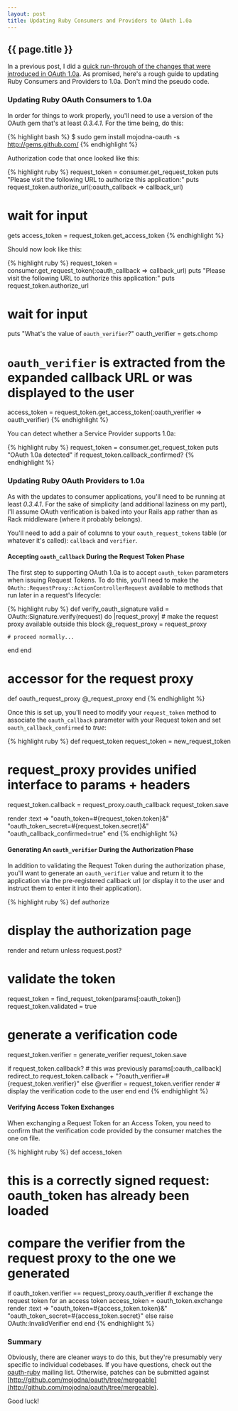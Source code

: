 ```yaml
---
layout: post
title: Updating Ruby Consumers and Providers to OAuth 1.0a
---
```


## {{ page.title }}

In a previous post, I did a [quick run-through of the changes that were
introduced in OAuth
1.0a](/2009/05/20/updating-ruby-consumers-and-providers-to-oauth-10a.html).
As promised, here's a rough guide to updating Ruby Consumers and Providers to
1.0a.  Don't mind the pseudo code.

### Updating Ruby OAuth Consumers to 1.0a

In order for things to work properly, you'll need to use a version of the
OAuth gem that's at least _0.3.4.1_. For the time being, do this:

{% highlight bash %}
$ sudo gem install mojodna-oauth -s http://gems.github.com/
{% endhighlight %}

Authorization code that once looked like this:
 
{% highlight ruby %}
request_token = consumer.get_request_token
puts "Please visit the following URL to authorize this application:"
puts request_token.authorize_url(:oauth_callback => callback_url)
# wait for input
gets
access_token = request_token.get_access_token
{% endhighlight %}
 
Should now look like this:

{% highlight ruby %}
request_token = consumer.get_request_token(:oauth_callback => callback_url)
puts "Please visit the following URL to authorize this application:"
puts request_token.authorize_url
# wait for input
puts "What's the value of `oauth_verifier`?"
oauth_verifier = gets.chomp
# `oauth_verifier` is extracted from the expanded callback URL or was displayed to the user
access_token = request_token.get_access_token(:oauth_verifier => oauth_verifier)
{% endhighlight %}

You can detect whether a Service Provider supports 1.0a:

{% highlight ruby %}
request_token = consumer.get_request_token
puts "OAuth 1.0a detected" if request_token.callback_confirmed?
{% endhighlight %}

### Updating Ruby OAuth Providers to 1.0a

As with the updates to consumer applications, you'll need to be running at
least _0.3.4.1_. For the sake of simplicity (and additional laziness on my
part), I'll assume OAuth verification is baked into your Rails app rather than
as Rack middleware (where it probably belongs).

You'll need to add a pair of columns to your `oauth_request_tokens` table (or
whatever it's called): `callback` and `verifier`.

#### Accepting `oauth_callback` During the Request Token Phase

The first step to supporting OAuth 1.0a is to accept `oauth_token` parameters when issuing Request Tokens.  To do this, you'll need to make the `OAuth::RequestProxy::ActionControllerRequest` available to methods that run later in a request's lifecycle:

{% highlight ruby %}
def verify_oauth_signature
  valid = OAuth::Signature.verify(request) do |request_proxy|
    # make the request proxy available outside this block
    @_request_proxy = request_proxy
    
    # proceed normally...
  end
end

# accessor for the request proxy
def oauth_request_proxy
  @_request_proxy
end
{% endhighlight %}

Once this is set up, you'll need to modify your `request_token` method to associate the `oauth_callback` parameter with your Request token and set `oauth_callback_confirmed` to _true_:

{% highlight ruby %}
def request_token
  request_token = new_request_token
   # request_proxy provides unified interface to params + headers
  request_token.callback = request_proxy.oauth_callback
  request_token.save
  
  render :text => "oauth_token=#{request_token.token}&" \
                  "oauth_token_secret=#{request_token.secret}&" \
                  "oauth_callback_confirmed=true"
end
{% endhighlight %}

#### Generating An `oauth_verifier` During the Authorization Phase

In addition to validating the Request Token during the authorization phase,
you'll want to generate an `oauth_verifier` value and return it to the
application via the pre-registered callback url (or display it to the user and
instruct them to enter it into their application).

{% highlight ruby %}
def authorize
  # display the authorization page
  
  render and return unless request.post?

  # validate the token

  request_token = find_request_token(params[:oauth_token])
  request_token.validated = true
  # generate a verification code
  request_token.verifier = generate_verifier
  request_token.save
  
  if request_token.callback?
    # this was previously params[:oauth_callback]
    redirect_to request_token.callback + "?oauth_verifier=#{request_token.verifier}"
  else
    @verifier = request_token.verifier
    render # display the verification code to the user
  end
end
{% endhighlight %}

#### Verifying Access Token Exchanges

When exchanging a Request Token for an Access Token, you need to confirm that
the verification code provided by the consumer matches the one on file.

{% highlight ruby %}
def access_token
  # this is a correctly signed request: oauth_token has already been loaded

  # compare the verifier from the request proxy to the one we generated
  if oauth_token.verifier == request_proxy.oauth_verifier
    # exchange the request token for an access token
    access_token = oauth_token.exchange
    render :text => "oauth_token=#{access_token.token}&" \
                    "oauth_token_secret=#{access_token.secret}"
  else
    raise OAuth::InvalidVerifier
  end
end
{% endhighlight %}

### Summary

Obviously, there are cleaner ways to do this, but they're presumably very
specific to individual codebases. If you have questions, check out the
[oauth-ruby](http://groups.google.com/group/oauth-ruby) mailing list.
Otherwise, patches can be submitted against
[http://github.com/mojodna/oauth/tree/mergeable](http://github.com/mojodna/oauth/tree/mergeable).

Good luck!
